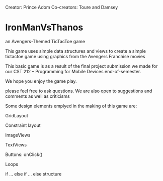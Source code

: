 Creator: Prince Adom
Co-creators: Toure and Damsey

# IronManVsThanos
an Avengers-Themed TicTacToe game

This game uses simple data structures and views to create a simple tictactoe game
using graphics from the Avengers Franchise movies

This basic game is as a result of the final project submission we made for our 
CST 212 – Programming for Mobile Devices end-of-semester.

We hope you enjoy the game play.

please feel free to ask questions. We are also open to suggestions and comments as well as criticisms

Some design elements emplyed in the making of this game are:

GridLayout 

Constraint layout

ImageViews

TextViews

Buttons: onClick()

Loops

if ... else if ... else structure

